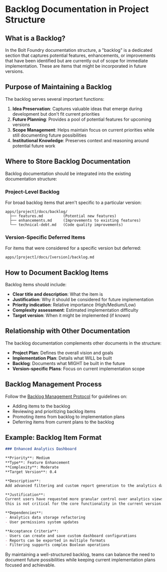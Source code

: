 
# Backlog Documentation in Project Structure

## What is a Backlog?

In the Bolt Foundry documentation structure, a "backlog" is a dedicated section that captures potential features, enhancements, or improvements that have been identified but are currently out of scope for immediate implementation. These are items that might be incorporated in future versions.

## Purpose of Maintaining a Backlog

The backlog serves several important functions:

1. **Idea Preservation**: Captures valuable ideas that emerge during development but don't fit current priorities
2. **Future Planning**: Provides a pool of potential features for upcoming versions
3. **Scope Management**: Helps maintain focus on current priorities while still documenting future possibilities
4. **Institutional Knowledge**: Preserves context and reasoning around potential future work

## Where to Store Backlog Documentation

Backlog documentation should be integrated into the existing documentation structure:

### Project-Level Backlog

For broad backlog items that aren't specific to a particular version:

```
apps/[project]/docs/backlog/
  ├── features.md         (Potential new features)
  ├── enhancements.md     (Improvements to existing features)
  └── technical-debt.md   (Code quality improvements)
```

### Version-Specific Deferred Items

For items that were considered for a specific version but deferred:

```
apps/[project]/docs/[version]/backlog.md
```

## How to Document Backlog Items

Backlog items should include:

- **Clear title and description**: What the item is
- **Justification**: Why it should be considered for future implementation
- **Priority indication**: Relative importance (High/Medium/Low)
- **Complexity assessment**: Estimated implementation difficulty
- **Target version**: When it might be implemented (if known)

## Relationship with Other Documentation

The backlog documentation complements other documents in the structure:

- **Project Plan**: Defines the overall vision and goals
- **Implementation Plan**: Details what WILL be built
- **Backlog**: Documents what MIGHT be built in the future
- **Version-specific Plans**: Focus on current implementation scope

## Backlog Management Process

Follow the [Backlog Management Protocol](../agents/behaviors/backlog-management.bhc.md) for guidelines on:

- Adding items to the backlog
- Reviewing and prioritizing backlog items
- Promoting items from backlog to implementation plans
- Deferring items from current plans to the backlog

## Example: Backlog Item Format

```markdown
### Enhanced Analytics Dashboard

**Priority**: Medium
**Type**: Feature Enhancement
**Complexity**: Moderate
**Target Version**: 0.4

**Description**:
Add advanced filtering and custom report generation to the analytics dashboard.

**Justification**:
Current users have requested more granular control over analytics views, but
this is not critical for the core functionality in the current version.

**Dependencies**:
- Analytics data storage refactoring
- User permissions system updates

**Acceptance Criteria**:
- Users can create and save custom dashboard configurations
- Reports can be exported in multiple formats
- Filtering supports complex Boolean operations
```

By maintaining a well-structured backlog, teams can balance the need to document future possibilities while keeping current implementation plans focused and achievable.
